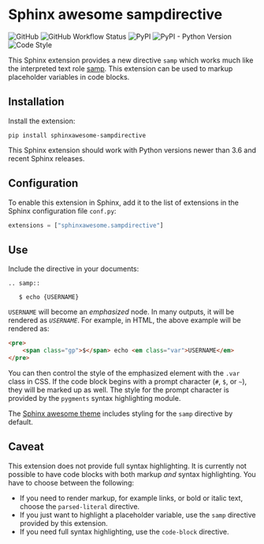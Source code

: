 # Sphinx awesome sampdirective

![GitHub](https://img.shields.io/github/license/kai687/sphinxawesome-sampdirective?color=blue&style=for-the-badge)
![GitHub Workflow Status](https://img.shields.io/github/workflow/status/kai687/sphinxawesome-sampdirective/Run%20unit%20tests?style=for-the-badge)
![PyPI](https://img.shields.io/pypi/v/sphinxawesome-sampdirective?style=for-the-badge)
![PyPI - Python Version](https://img.shields.io/pypi/pyversions/sphinxawesome-sampdirective?style=for-the-badge)
![Code Style](https://img.shields.io/badge/Code%20Style-Black-000000?style=for-the-badge)

This Sphinx extension provides a new directive `samp` which works much like the
interpreted text role
[samp](https://www.sphinx-doc.org/en/master/usage/restructuredtext/roles.html#role-samp).
This extension can be used to markup placeholder variables in code blocks.

## Installation

Install the extension:

```console
pip install sphinxawesome-sampdirective
```

This Sphinx extension should work with Python versions newer than 3.6 and recent Sphinx
releases.

## Configuration

To enable this extension in Sphinx, add it to the list of extensions in the Sphinx
configuration file `conf.py`:

```python
extensions = ["sphinxawesome.sampdirective"]
```

## Use

Include the directive in your documents:

```
.. samp::

   $ echo {USERNAME}
```

`USERNAME` will become an _emphasized_ node. In many outputs, it will be rendered as
_`USERNAME`_. For example, in HTML, the above example will be rendered as:

```HTML
<pre>
    <span class="gp">$</span> echo <em class="var">USERNAME</em>
</pre>
```

You can then control the style of the emphasized element with the `.var` class in CSS.
If the code block begins with a prompt character (`#`, `$`, or `~`), they will be marked
up as well. The style for the prompt character is provided by the `pygments` syntax
highlighting module.

The [Sphinx awesome theme](https://github.com/kai687/sphinxawesome-theme) includes
styling for the `samp` directive by default.

## Caveat

This extension does not provide full syntax highlighting. It is currently not possible
to have code blocks with both markup _and_ syntax highlighting. You have to choose between the following: 

- If you need to render markup, for example links, or bold or italic text, choose the `parsed-literal` directive. 
- If you just want to highlight a placeholder variable, use the `samp` directive provided by this extension. 
- If you need full syntax highlighting, use the `code-block` directive.
